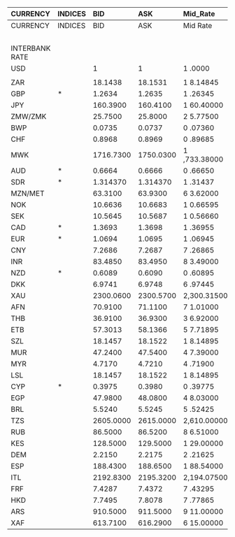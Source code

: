 | CURRENCY       | INDICES   | BID       | ASK       | Mid_Rate     | BID_1      | ASK_1      | Mid_Rate_1   |
|:---------------|:----------|:----------|:----------|:-------------|:-----------|:-----------|:-------------|
| CURRENCY       | INDICES   | BID       | ASK       | Mid Rate     | BID        | ASK        | Mid Rate     |
|                |           |           |           |              | ZWG        | ZWG        | ZWG          |
| INTERBANK RATE |           |           |           |              |            |            |              |
| USD            |           | 1         | 1         | 1 .0000      | 13.3394    | 14.0234    | 13.6814      |
|                |           |           |           |              |            |            |              |
| ZAR            |           | 18.1438   | 18.1531   | 1 8.14845    | 1.2938     | 1.3608     | 1.3273       |
| GBP            | *         | 1.2634    | 1.2635    | 1 .26345     | 16.8529    | 17.7185    | 17.2857      |
| JPY            |           | 160.3900  | 160.4100  | 1 60.40000   | 11.4373    | 12.0252    | 11.7313      |
| ZMW/ZMK        |           | 25.7500   | 25.8000   | 2 5.77500    | 1.8362     | 1.9341     | 1.8852       |
| BWP            |           | 0.0735    | 0.0737    | 0 .07360     | 0.9804     | 1.0335     | 1.0070       |
| CHF            |           | 0.8968    | 0.8969    | 0 .89685     | 11.9627    | 12.5775    | 12.2701      |
| MWK            |           | 1716.7300 | 1750.0300 | 1 ,733.38000 | 122.4189   | 131.1925   | 126.8057     |
| AUD            | *         | 0.6664    | 0.6666    | 0 .66650     | 8.8893     | 9.3479     | 9.1186       |
| SDR            | *         | 1.314370  | 1.314370  | 1 .31437     | 17.9824    | 17.9824    | 17.9824      |
| MZN/MET        |           | 63.3100   | 63.9300   | 6 3.62000    | 4.5145     | 4.7925     | 4.6535       |
| NOK            |           | 10.6636   | 10.6683   | 1 0.66595    | 0.7604     | 0.7997     | 0.7801       |
| SEK            |           | 10.5645   | 10.5687   | 1 0.56660    | 0.7533     | 0.7922     | 0.7728       |
| CAD            | *         | 1.3693    | 1.3698    | 1 .36955     | 0.0976     | 0.1026     | 0.1001       |
| EUR            | *         | 1.0694    | 1.0695    | 1 .06945     | 14.2651    | 14.9980    | 14.6316      |
| CNY            |           | 7.2686    | 7.2687    | 7 .26865     | 0.5183     | 0.5449     | 0.5316       |
| INR            |           | 83.4850   | 83.4950   | 8 3.49000    | 5.9532     | 6.2592     | 6.1062       |
| NZD            | *         | 0.6089    | 0.6090    | 0 .60895     | 8.1223     | 8.5402     | 8.3313       |
| DKK            |           | 6.9741    | 6.9748    | 6 .97445     | 0.4973     | 0.5228     | 0.5101       |
| XAU            |           | 2300.0600 | 2300.5700 | 2,300.31500  | 30681.4203 | 32261.8133 | 31471.6168   |
| AFN            |           | 70.9100   | 71.1100   | 7 1.01000    | 5.0565     | 5.3308     | 5.1937       |
| THB            |           | 36.9100   | 36.9300   | 3 6.92000    | 2.6320     | 2.7684     | 2.7002       |
| ETB            |           | 57.3013   | 58.1366   | 5 7.71895    | 4.0861     | 4.3582     | 4.2222       |
| SZL            |           | 18.1457   | 18.1522   | 1 8.14895    | 1.2939     | 1.3607     | 1.3273       |
| MUR            |           | 47.2400   | 47.5400   | 4 7.39000    | 3.3686     | 3.5638     | 3.4662       |
| MYR            |           | 4.7170    | 4.7210    | 4 .71900     | 0.3363     | 0.3539     | 0.3451       |
| LSL            |           | 18.1457   | 18.1522   | 1 8.14895    | 1.2939     | 1.3607     | 1.3273       |
| CYP            | *         | 0.3975    | 0.3980    | 0 .39775     | 0.0283     | 0.0298     | 0.0291       |
| EGP            |           | 47.9800   | 48.0800   | 4 8.03000    | 3.4214     | 3.6043     | 3.5129       |
| BRL            |           | 5.5240    | 5.5245    | 5 .52425     | 0.3939     | 0.4141     | 0.4040       |
| TZS            |           | 2605.0000 | 2615.0000 | 2,610.00000  | 185.7609   | 196.0358   | 190.8984     |
| RUB            |           | 86.5000   | 86.5200   | 8 6.51000    | 6.1682     | 6.4860     | 6.3271       |
| KES            |           | 128.5000  | 129.5000  | 1 29.00000   | 9.1632     | 9.7080     | 9.4356       |
| DEM            |           | 2.2150    | 2.2175    | 2 .21625     | 0.1579     | 0.1662     | 0.1621       |
| ESP            |           | 188.4300  | 188.6500  | 1 88.54000   | 13.4368    | 14.1423    | 13.7896      |
| ITL            |           | 2192.8300 | 2195.3200 | 2,194.07500  | 156.3693   | 164.5741   | 160.4717     |
| FRF            |           | 7.4287    | 7.4372    | 7 .43295     | 0.5297     | 0.5575     | 0.5436       |
| HKD            |           | 7.7495    | 7.8078    | 7 .77865     | 0.5526     | 0.5853     | 0.5690       |
| ARS            |           | 910.5000  | 911.5000  | 9 11.00000   | 64.9271    | 68.3314    | 66.6293      |
| XAF            |           | 613.7100  | 616.2900  | 6 15.00000   | 43.7632    | 46.2007    | 44.9820      |